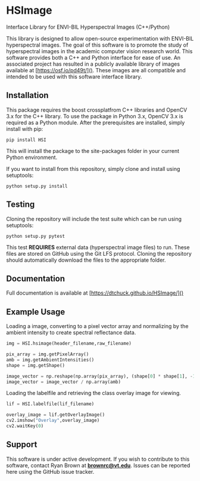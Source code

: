 # HSImage #

Interface Library for ENVI-BIL Hyperspectral Images
(C++/Python)

This library is designed to allow open-source experimentation with ENVI-BIL hyperspectral images. The goal of this software is to promote the study of hyperspectral images in the academic computer vision research world. This software provides both a C++ and Python interface for ease of use. An associated project has resulted in a publicly available library of images available at [https://osf.io/pd49t/](). These images are all compatible and intended to be used with this software interface library.

## Installation ##
This package requires the boost crossplatfrom C++ libraries and OpenCV 3.x for the C++ library. To use the package in Python 3.x, OpenCV 3.x is required as a Python module.
After the prerequisites are installed, simply install with pip:

`pip install HSI`

This will install the package to the site-packages folder in your current Python environment.

If you want to install from this repository, simply clone and install using setuptools:

`python setup.py install`


## Testing ##
Cloning the repository will include the test suite which can be run using setuptools:

`python setup.py pytest`

This test **REQUIRES** external data (hyperspectral image files) to run. These files are stored on GitHub using the Git LFS protocol. Cloning the repository should automatically download the files to the appropriate folder. 

## Documentation ## 
Full documentation is available at [https://dtchuck.github.io/HSImage/]()

## Example Usage ##
Loading a image, converting to a pixel vector array and normalizing by the ambient intensity to create spectral reflectance data.

```python
img = HSI.hsimage(header_filename,raw_filename)

pix_array = img.getPixelArray()
amb = img.getAmbientIntensities()
shape = img.getShape()

image_vector = np.reshape(np.array(pix_array), (shape[0] * shape[1], -1))
image_vector = image_vector / np.array(amb)
```

Loading the labelfile and retrieving the class overlay image for viewing.
```python
lif = HSI.labelfile(lif_filename)

overlay_image = lif.getOverlayImage()
cv2.imshow("Overlay",overlay_image)
cv2.waitKey(0)
```

## Support ##
This software is under active development. If you wish to contribute to this software, contact Ryan Brown at **brownrc@vt.edu**. Issues can be reported here using the GitHub issue tracker.
